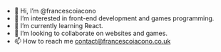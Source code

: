 - 👋 Hi, I’m @francescoiacono
- 👀 I’m interested in front-end development and games programming.
- 🌱 I’m currently learning React.
- 💞️ I’m looking to collaborate on websites and games.
- 📫 How to reach me contact@francescoiacono.co.uk

<!---
francescoiacono/francescoiacono is a ✨ special ✨ repository because its `README.md` (this file) appears on your GitHub profile.
You can click the Preview link to take a look at your changes.
--->
